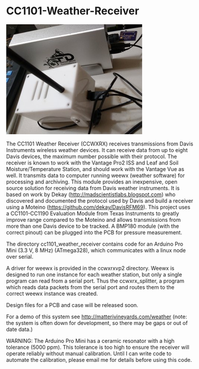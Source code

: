 # CC1101-Weather-Receiver
![alt tag](ccwxrx_prototype.jpg)

The CC1101 Weather Receiver (CCWXRX) receives transmissions from Davis Instruments wireless weather devices.  It can receive data from up to eight Davis devices, the maximum number possible with their protocol.  The receiver is known to work with the Vantage Pro2 ISS and Leaf and Soil Moisture/Temperature Station, and should work with the Vantage Vue as well.  It transmits data to computer running weewx (weather software) for processing and archiving.  This module provides an inexpensive, open source solution for receiving data from Davis weather instruments.  It is based on work by Dekay (http://madscientistlabs.blogspot.com) who discovered and documented the protocol used by Davis and build a receiver using a Moteino (https://github.com/dekay/DavisRFM69).  This project uses a CC1101-CC1190 Evaluation Module from Texas Instruments to greatly improve range compared to the Moteino and allows transmissions from more than one Davis device to be tracked.  A BMP180 module (with the correct pinout) can be plugged into the PCB for pressure measurement.

The directory cc1101\_weather\_receiver contains code for an Arduino Pro Mini (3.3 V, 8 MHz) (ATmega328), which communicates with a linux node over serial.

A driver for weewx is provided in the ccwxrxvp2 directory.  Weewx is designed to run one instance for each weather station, but only a single program can read from a serial port.  Thus the ccwxrx_splitter, a program which reads data packets from the serial port and routes them to the correct weewx instance was created.

Design files for a PCB and case will be released soon.

For a demo of this system see http://matterivineyards.com/weather (note: the system is often down for development, so there may be gaps or out of date data.)  

WARNING:  The Arduino Pro Mini has a ceramic resonator with a high tolerance (5000 ppm).  This tolerance is too high to ensure the receiver will operate reliably without manual calibration.  Until I can write code to automate the calibration, please email me for details before using this code.
